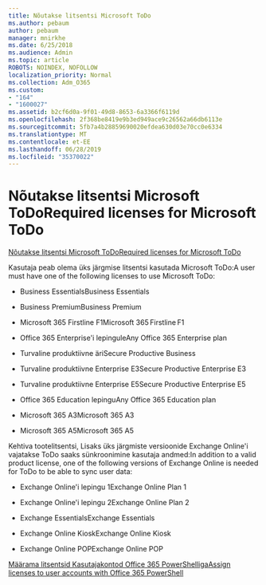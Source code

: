 ```yaml
---
title: Nõutakse litsentsi Microsoft ToDo
ms.author: pebaum
author: pebaum
manager: mnirkhe
ms.date: 6/25/2018
ms.audience: Admin
ms.topic: article
ROBOTS: NOINDEX, NOFOLLOW
localization_priority: Normal
ms.collection: Adm_O365
ms.custom:
- "164"
- "1600027"
ms.assetid: b2cf6d0a-9f01-49d8-8653-6a3366f6119d
ms.openlocfilehash: 2f368be8419e9b3ed949ace9c26562a66db6113e
ms.sourcegitcommit: 5fb7a4b28859690020efdea630d03e70cc0e6334
ms.translationtype: MT
ms.contentlocale: et-EE
ms.lasthandoff: 06/28/2019
ms.locfileid: "35370022"
---
```

# <a name="required-licenses-for-microsoft-todo"></a><span data-ttu-id="7dc61-102">Nõutakse litsentsi Microsoft ToDo</span><span class="sxs-lookup"><span data-stu-id="7dc61-102">Required licenses for Microsoft ToDo</span></span>

[<span data-ttu-id="7dc61-103">Nõutakse litsentsi Microsoft ToDo</span><span class="sxs-lookup"><span data-stu-id="7dc61-103">Required licenses for Microsoft ToDo</span></span>](https://support.office.com/article/381e9d1b-c500-49b5-973e-890fd86528d7.aspx)
  
<span data-ttu-id="7dc61-104">Kasutaja peab olema üks järgmise litsentsi kasutada Microsoft ToDo:</span><span class="sxs-lookup"><span data-stu-id="7dc61-104">A user must have one of the following licenses to use Microsoft ToDo:</span></span>
  
- <span data-ttu-id="7dc61-105">Business Essentials</span><span class="sxs-lookup"><span data-stu-id="7dc61-105">Business Essentials</span></span>

- <span data-ttu-id="7dc61-106">Business Premium</span><span class="sxs-lookup"><span data-stu-id="7dc61-106">Business Premium</span></span>

- <span data-ttu-id="7dc61-107">Microsoft 365 Firstline F1</span><span class="sxs-lookup"><span data-stu-id="7dc61-107">Microsoft 365 Firstline F1</span></span>

- <span data-ttu-id="7dc61-108">Office 365 Enterprise'i lepingule</span><span class="sxs-lookup"><span data-stu-id="7dc61-108">Any Office 365 Enterprise plan</span></span>

- <span data-ttu-id="7dc61-109">Turvaline produktiivne äri</span><span class="sxs-lookup"><span data-stu-id="7dc61-109">Secure Productive Business</span></span>

- <span data-ttu-id="7dc61-110">Turvaline produktiivne Enterprise E3</span><span class="sxs-lookup"><span data-stu-id="7dc61-110">Secure Productive Enterprise E3</span></span>

- <span data-ttu-id="7dc61-111">Turvaline produktiivne Enterprise E5</span><span class="sxs-lookup"><span data-stu-id="7dc61-111">Secure Productive Enterprise E5</span></span>

- <span data-ttu-id="7dc61-112">Office 365 Education lepingu</span><span class="sxs-lookup"><span data-stu-id="7dc61-112">Any Office 365 Education plan</span></span>

- <span data-ttu-id="7dc61-113">Microsoft 365 A3</span><span class="sxs-lookup"><span data-stu-id="7dc61-113">Microsoft 365 A3</span></span>

- <span data-ttu-id="7dc61-114">Microsoft 365 A5</span><span class="sxs-lookup"><span data-stu-id="7dc61-114">Microsoft 365 A5</span></span>

<span data-ttu-id="7dc61-115">Kehtiva tootelitsentsi, Lisaks üks järgmiste versioonide Exchange Online'i vajatakse ToDo saaks sünkroonimine kasutaja andmed:</span><span class="sxs-lookup"><span data-stu-id="7dc61-115">In addition to a valid product license, one of the following versions of Exchange Online is needed for ToDo to be able to sync user data:</span></span>
  
- <span data-ttu-id="7dc61-116">Exchange Online'i lepingu 1</span><span class="sxs-lookup"><span data-stu-id="7dc61-116">Exchange Online Plan 1</span></span>

- <span data-ttu-id="7dc61-117">Exchange Online'i lepingu 2</span><span class="sxs-lookup"><span data-stu-id="7dc61-117">Exchange Online Plan 2</span></span>

- <span data-ttu-id="7dc61-118">Exchange Essentials</span><span class="sxs-lookup"><span data-stu-id="7dc61-118">Exchange Essentials</span></span>

- <span data-ttu-id="7dc61-119">Exchange Online Kiosk</span><span class="sxs-lookup"><span data-stu-id="7dc61-119">Exchange Online Kiosk</span></span>

- <span data-ttu-id="7dc61-120">Exchange Online POP</span><span class="sxs-lookup"><span data-stu-id="7dc61-120">Exchange Online POP</span></span>

[<span data-ttu-id="7dc61-121">Määrama litsentsid Kasutajakontod Office 365 PowerShelliga</span><span class="sxs-lookup"><span data-stu-id="7dc61-121">Assign licenses to user accounts with Office 365 PowerShell</span></span>](https://docs.microsoft.com/office365/enterprise/powershell/assign-licenses-to-user-accounts-with-office-365-powershell )
  